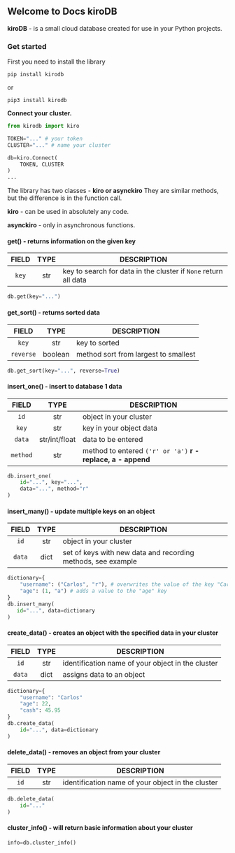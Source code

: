 ## Welcome to Docs kiroDB

**kiroDB** - is a small cloud database created for use in your Python projects.

### Get started

First you need to install the library

`pip install kirodb`

or

`pip3 install kirodb`

**Connect your cluster.**
```py
from kirodb import kiro

TOKEN="..." # your token
CLUSTER="..." # name your cluster

db=kiro.Connect(
    TOKEN, CLUSTER
)
...
```

The library has two classes - **kiro or asynckiro**
They are similar methods, but the difference is in the function call.

**kiro** - can be used in absolutely any code.

**asynckiro** - only in asynchronous functions.

#### get() - returns information on the given key

| FIELD      | TYPE | DESCRIPTION                           |
|:-----------:|:----:|---------------------------------------|
| `key`   | str  | key to search for data in the cluster if `None` return all data                     |

```py
db.get(key="...")
```

#### get_sort() - returns sorted data

| FIELD      | TYPE | DESCRIPTION                           |
|:------------:|:----:|---------------------------------------|
| `key`   | str  | key to sorted                    |
| `reverse` | boolean | method sort from largest to smallest|

```py
db.get_sort(key="...", reverse=True)
```

#### insert_one() - insert to database 1 data

| FIELD    | TYPE          | DESCRIPTION                                          |
|:----------:|:-------------:|------------------------------------------------------|
| `id`    | str           | object in your cluster                    |
| `key` | str           | key in your object data                          |
| `data`  | str/int/float | data to be entered                                   |
| `method` | str           | method to entered `('r' or 'a')` **r - replace, a - append** |

```py
db.insert_one(
    id="...", key="...",
    data="...", method="r"
)
```

#### insert_many() - update multiple keys on an object

| FIELD     | TYPE            | DESCRIPTION                                          |
|:-----------:|:---------------:|------------------------------------------------------|
| `id`  | str             | object in your cluster                                   |
| `data`  | dict             | set of keys with new data and recording methods, see example                |

```py
dictionary={
    "username": ("Carlos", "r"), # overwrites the value of the key "Carlos"
    "age": (1, "a") # adds a value to the "age" key
}
db.insert_many(
   id="...", data=dictionary
)
```

#### create_data() - creates an object with the specified data in your cluster

| FIELD    | TYPE          | DESCRIPTION                                          |
|:---------:|:-------------:|------------------------------------------------------|
| `id` | str           | identification name of your object in the cluster                                   |
| `data` | dict           | assigns data to an object                 |

```py
dictionary={
    "username": "Carlos"
    "age": 22,
    "cash": 45.95
}
db.create_data(
    id="...", data=dictionary
)
```

#### delete_data() - removes an object from your cluster 

| FIELD    | TYPE          | DESCRIPTION                                          |
|:---------:|:-------------:|------------------------------------------------------|
| `id` | str           | identification name of your object in the cluster                                   |

```py
db.delete_data(
    id="..."
)
```

#### cluster_info() - will return basic information about your cluster

```py
info=db.cluster_info()
```
                
